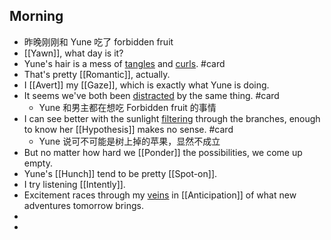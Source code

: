 ## Morning
- 昨晚刚刚和 Yune 吃了 forbidden fruit
- [[Yawn]], what day is it?
- Yune's hair is a mess of [tangles]([[Tangle]]) and [curls]([[Curl]]). #card
- That's pretty [[Romantic]], actually.
- I [[Avert]] my [[Gaze]], which is exactly what Yune is doing.
- It seems we've both been [distracted]([[Distract]]) by the same thing. #card
	- Yune 和男主都在想吃 Forbidden fruit 的事情
- I can see better with the sunlight [filtering]([[Filter]]) through the branches, enough to know her [[Hypothesis]] makes no sense. #card
	- Yune 说可不可能是树上掉的苹果，显然不成立
- But no matter how hard we [[Ponder]] the possibilities, we come up empty.
- Yune's [[Hunch]] tend to be pretty [[Spot-on]].
- I try listening [[Intently]].
- Excitement races through my [veins]([[Vein]]) in [[Anticipation]] of what new adventures tomorrow brings.
-
-